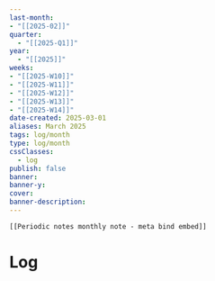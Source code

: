 ```yaml
---
last-month: 
- "[[2025-02]]"
quarter: 
  - "[[2025-Q1]]"
year: 
  - "[[2025]]"
weeks:
- "[[2025-W10]]"
- "[[2025-W11]]"
- "[[2025-W12]]"
- "[[2025-W13]]"
- "[[2025-W14]]"
date-created: 2025-03-01
aliases: March 2025
tags: log/month
type: log/month
cssClasses:
  - log
publish: false
banner: 
banner-y: 
cover: 
banner-description: 
---
```


```meta-bind-embed
[[Periodic notes monthly note - meta bind embed]]
```

# Log